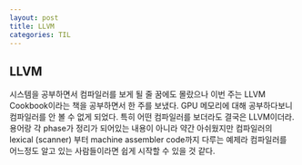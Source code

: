 ```yaml
---
layout: post
title: LLVM
categories: TIL
---
```


## LLVM
시스템을 공부하면서 컴파일러를 보게 될 줄 꿈에도 몰랐으나 이번 주는 LLVM Cookbook이라는 책을 공부하면서 한 주를 보냈다. GPU 메모리에 대해 공부하다보니 컴파일러를 안 볼 수 없게 되었다. 특히 어떤 컴파일러를 보더라도 결국은 LLVM이더라. 용어랑 각 phase가 정리가 되어있는 내용이 아니라 약간 아쉬웠지만 컴파일러의 lexical (scanner) 부터 machine assembler code까지 다루는 예제라
컴파일러를 어느정도 알고 있는 사람들이라면 쉽게 시작할 수 있을 것 같다.
